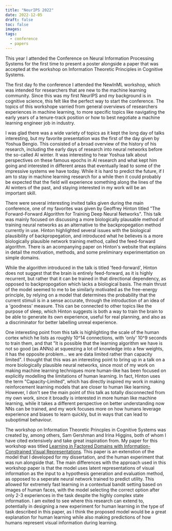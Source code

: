 ```yaml
---
title: "NeurIPS 2022"
date: 2022-12-05
draft: false
toc: false
images:
tags:
  - conference
  - papers
---
```



This year I attended the Conference on Neural Information Processing Systems for the first time to present a poster alongside a paper that was accepted at the workshop on Information Theoretic Principles in Cognitive Systems. 

The first day fo the conference I attended the NewInML workshop, which was intended for researchers that are new to the machine learning community. Since this was my first NeurIPS and my background is in cognitive science, this felt like the perfect way to start the conference. The topics of this workshope varried from general overviews of researchers experiences in machine learning, to more specific topics like navigating the early years of a tenure-track position or how to best negotiate a machine learning engineer job in industry. 

I was glad there was a wide variety of topics as it kept the long day of talks interesting, but my favorite presentation was the first of the day given by Yoshua Bengio. This consisted of a broad overview of the history of his research, including the early days of research into neural networks before the so-called AI winter. It was interesting to hear Yoshua talk about perspectives on these famous epochs in AI research and what kept him going and interested in different areas that eventually lead to some of the impressive systems we have today. While it is hard to predict the future, if I am to stay in machine learning research for a while then it could probably be expected that the field will experience something along the lines of the AI winters of the past, and staying interested in my work will be an important skill. 

There were several interesting invited talks given during the main conference, one of my favorites was given by Geoffrey Hinton titled "The Forward-Forward Algorithm for Training Deep Neural Networks". This talk was mainly focused on discussing a more biologically plausable method of training neural networks as an alternative to the backpropegation method currently in use. Hinton highlighted several issues with the biological plausibility of backpropegation, and introduced what he believes is a more biologically plausible network training method, called the feed-forward algorithm. There is an acompanying paper on Hinton's website that explains in detail the motivation, methods, and some preliminary experimentation on simple domains. 

While the algorithm introduced in the talk is titled 'feed-forward', Hinton does not suggest that the brain is entirely feed-forward, as it is highly recurrent, but rather that it can be trained in that directional dependency, as opposed to backpropogation which lacks a biological basis. The main thrust of the model seemed to me to be similarly motivated as the free-energy principle, by relying on a model that determines the probability that the current stimuli is in a sense accurate, through the introduction of an idea of a 'goodness' measure. This can be connected to other topics like the purpose of sleep, which Hinton suggests is both a way to train the brain to be able to generate its own experience, useful for real planning, and also as a discriminator for better labelling unreal experience. 

One interesting point from this talk is highlighting the scale of the human cortex which he lists as roughly 10^14 connections, with 'only' 10^9 seconds to train them, and that "It is possible that the learning algorithm we have is not so good (as ANNs) at squeezing a lot of knowledge into a few weights, it has the opposite problem... we are data limited rather than capacity limited". I thought that this was an interesting point to bring up in a talk on a more biologically plausible neural networks, since most of my work on making machine learning techniques more human-like has been focused on explicitly modelling the limitations of human learning. In fact, Hinton uses the term "Capacity-Limited", which has directly inspired my work in making reinforcement learning models that are closer to human like learning. However, I don't see the main point of this talk as totally disconnected from my own work, since it broadly is interested in more human like machine learning, while it takes a different perspective on better understanding now NNs can be trained, and my work focuses more on how humans leverage experience and biases to learn quickly, but in ways that can lead to suboptimal behaviour. 

The workshop on Information Theoretic Princples in Cognitive Systems was created by, among others, Sam Gershman and Irina Higgins, both of whom I have cited extensively and take great inspiration from. My paper for this workshop was titled [Learning in Factored Domains with Information-Constrained Visual Representations](https://www.researchgate.net/publication/365203245_Learning_in_Factored_Domains_with_Information-Constrained_Visual_Representations). This paper is an extenstion of the model that I developed for my dissertation, and the human experiment that was run alongside that. The main differences with the approach used in this workshop paper is that the model uses latent representations of visual information as the input to a hypothesis generation and evaluation method, as opposed to a seperate neural network trained to predict utility. This allowed for extremely fast learning in a contextual bandit setting based on images of human faces, with the model selecting the correct option after only 2-3 experiences in the task despite the highly complex state information. I am exited to see where this research can extend to, potentially in designing a new experiment for human learning in the type of task described in this paper, as I think the proposed model would be a great explanation for human learning while also making predictions of how humans represent visual information during learning. 